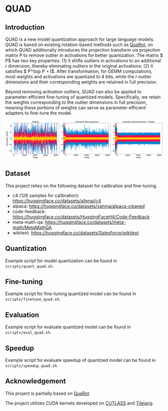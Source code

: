 # QUAD

<!-- <p align="center">
| <a href="https://arxiv.org/abs/2411.10666"><b>Paper</b></a>
</p> -->

<!-- ---

*News* 🔥
- [2025/4] QUAD is now available on [arXiv](https://arxiv.org/abs/2411.10666).

--- -->

## Introduction

QUAD is a new model quantization approach for large language models. QUAD is based on existing rotation-based methods such as [QuaRot](https://github.com/spcl/QuaRot), on which QUAD additionally introduces the projection transform via projection matrix $P$ to remove outlier in activations for better quantization. The matrix $ P$ has two key properties: (1) it shifts outliers in activations to an additional $r$ dimension, thereby eliminating outliers in the original activations; (2) it satisfies $ P^\top P = I$. After transformation, for GEMM computations, most weights and activations are quantized to 4 bits, while the $r$ outlier dimensions and their corresponding weights are retained in full precision. 

Beyond removing activation outliers, QUAD can also be applied to parameter-efficient fine-tuning of quantized models. Specifically, we retain the weights corresponding to the outlier dimensions in full precision, meaning these portions of weights can serve as parameter-efficient adapters to fine-tune the model.

![](figs/activations.png)

## Dataset

This project relies on the following dataset for calibration and fine-tuning.
- c4 (128 samples for calibration): https://huggingface.co/datasets/allenai/c4
- alpaca: https://huggingface.co/datasets/yahma/alpaca-cleaned
- code-feedback: https://huggingface.co/datasets/HuggingFaceH4/Code-Feedback
- meta-math-qa: https://huggingface.co/datasets/meta-math/MetaMathQA
- wikitext: https://huggingface.co/datasets/Salesforce/wikitext

## Quantization

Example script for model quantization can be found in `scripts/quant_quad.sh`.

## Fine-tuning

Example script for fine-tuning quantized model can be found in `scripts/finetune_quad.sh`.

## Evaluation

Example script for evaluate quantized model can be found in `scripts/eval_quad.sh`.

## Speedup

Example script for evaluate speedup of quantized model can be found in `scripts/speedup_quad.sh`.

## Acknowledgement

This project is partially based on [QuaRot](https://github.com/spcl/QuaRot).

The project utilizes CUDA kernels developed on [CUTLASS](https://github.com/NVIDIA/cutlass/tree/main) and [Tilelang](https://github.com/tile-ai/tilelang).